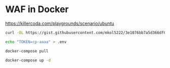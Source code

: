 # WAF in Docker

https://killercoda.com/playgrounds/scenario/ubuntu

```bash
curl -OL https://gist.githubusercontent.com/mkol5222/3e1076bb7a5d366df03cf05320715c7c/raw/9611c01c3f688eea6b2971ec42dca6db0a0fa94a/docker-compose.yaml

echo "TOKEN=cp-aaaa" > .env

docker-compose pull

docker-compose up -d
```